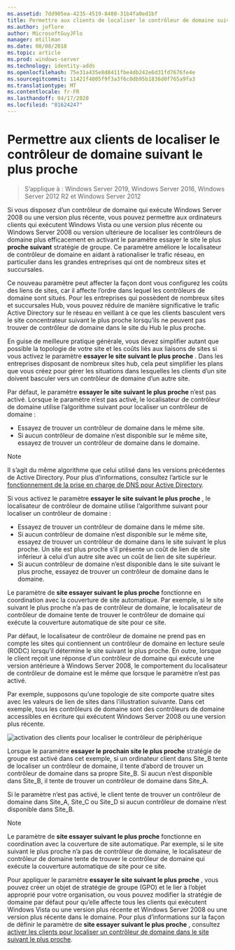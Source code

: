 ```yaml
---
ms.assetid: 7dd905ea-4235-4519-8400-31b4fa0ed1bf
title: Permettre aux clients de localiser le contrôleur de domaine suivant le plus proche
ms.author: joflore
author: MicrosoftGuyJFlo
manager: mtillman
ms.date: 08/08/2018
ms.topic: article
ms.prod: windows-server
ms.technology: identity-adds
ms.openlocfilehash: 75e31a435e8d8411fbe4db242e6d31fd7676fe4e
ms.sourcegitcommit: 11421f4005f9f3a3f6c0db95b1836d0f765a9fa3
ms.translationtype: MT
ms.contentlocale: fr-FR
ms.lasthandoff: 04/17/2020
ms.locfileid: "81624247"
---
```

# <a name="enabling-clients-to-locate-the-next-closest-domain-controller"></a>Permettre aux clients de localiser le contrôleur de domaine suivant le plus proche

> S’applique à : Windows Server 2019, Windows Server 2016, Windows Server 2012 R2 et Windows Server 2012

Si vous disposez d’un contrôleur de domaine qui exécute Windows Server 2008 ou une version plus récente, vous pouvez permettre aux ordinateurs clients qui exécutent Windows Vista ou une version plus récente ou Windows Server 2008 ou version ultérieure de localiser les contrôleurs de domaine plus efficacement en activant le paramètre essayer le site le plus **proche suivant** stratégie de groupe. Ce paramètre améliore le localisateur de contrôleur de domaine en aidant à rationaliser le trafic réseau, en particulier dans les grandes entreprises qui ont de nombreux sites et succursales.

Ce nouveau paramètre peut affecter la façon dont vous configurez les coûts des liens de sites, car il affecte l’ordre dans lequel les contrôleurs de domaine sont situés. Pour les entreprises qui possèdent de nombreux sites et succursales Hub, vous pouvez réduire de manière significative le trafic Active Directory sur le réseau en veillant à ce que les clients basculent vers le site concentrateur suivant le plus proche lorsqu’ils ne peuvent pas trouver de contrôleur de domaine dans le site du Hub le plus proche.

En guise de meilleure pratique générale, vous devez simplifier autant que possible la topologie de votre site et les coûts liés aux liaisons de sites si vous activez le paramètre **essayer le site suivant le plus proche** . Dans les entreprises disposant de nombreux sites hub, cela peut simplifier les plans que vous créez pour gérer les situations dans lesquelles les clients d’un site doivent basculer vers un contrôleur de domaine d’un autre site.

Par défaut, le paramètre **essayer le site suivant le plus proche** n’est pas activé. Lorsque le paramètre n’est pas activé, le localisateur de contrôleur de domaine utilise l’algorithme suivant pour localiser un contrôleur de domaine :

- Essayez de trouver un contrôleur de domaine dans le même site.
- Si aucun contrôleur de domaine n’est disponible sur le même site, essayez de trouver un contrôleur de domaine dans le domaine.

> [!NOTE]
> Il s’agit du même algorithme que celui utilisé dans les versions précédentes de Active Directory. Pour plus d’informations, consultez l’article sur le [fonctionnement de la prise en charge de DNS pour Active Directory](https://docs.microsoft.com/previous-versions/windows/it-pro/windows-server-2003/cc759550(v=ws.10)).

Si vous activez le paramètre **essayer le site suivant le plus proche** , le localisateur de contrôleur de domaine utilise l’algorithme suivant pour localiser un contrôleur de domaine :

- Essayez de trouver un contrôleur de domaine dans le même site.
- Si aucun contrôleur de domaine n’est disponible sur le même site, essayez de trouver un contrôleur de domaine dans le site suivant le plus proche. Un site est plus proche s’il présente un coût de lien de site inférieur à celui d’un autre site avec un coût de lien de site supérieur.
- Si aucun contrôleur de domaine n’est disponible dans le site suivant le plus proche, essayez de trouver un contrôleur de domaine dans le domaine.

Le paramètre de **site essayer suivant le plus proche** fonctionne en coordination avec la couverture de site automatique. Par exemple, si le site suivant le plus proche n’a pas de contrôleur de domaine, le localisateur de contrôleur de domaine tente de trouver le contrôleur de domaine qui exécute la couverture automatique de site pour ce site.

Par défaut, le localisateur de contrôleur de domaine ne prend pas en compte les sites qui contiennent un contrôleur de domaine en lecture seule (RODC) lorsqu’il détermine le site suivant le plus proche. En outre, lorsque le client reçoit une réponse d’un contrôleur de domaine qui exécute une version antérieure à Windows Server 2008, le comportement du localisateur de contrôleur de domaine est le même que lorsque le paramètre n’est pas activé.

Par exemple, supposons qu’une topologie de site comporte quatre sites avec les valeurs de lien de sites dans l’illustration suivante. Dans cet exemple, tous les contrôleurs de domaine sont des contrôleurs de domaine accessibles en écriture qui exécutent Windows Server 2008 ou une version plus récente.

![activation des clients pour localiser le contrôleur de périphérique](media/Enabling-Clients-to-Locate-the-Next-Closest-Domain-Controller/beff4087-fb2a-463b-96ac-d440a9e29b75.gif)

Lorsque le paramètre **essayer le prochain site le plus proche** stratégie de groupe est activé dans cet exemple, si un ordinateur client dans Site_B tente de localiser un contrôleur de domaine, il tente d’abord de trouver un contrôleur de domaine dans sa propre Site_B. Si aucun n’est disponible dans Site_B, il tente de trouver un contrôleur de domaine dans Site_A.

Si le paramètre n’est pas activé, le client tente de trouver un contrôleur de domaine dans Site_A, Site_C ou Site_D si aucun contrôleur de domaine n’est disponible dans Site_B.

> [!NOTE]
> Le paramètre de **site essayer suivant le plus proche** fonctionne en coordination avec la couverture de site automatique. Par exemple, si le site suivant le plus proche n’a pas de contrôleur de domaine, le localisateur de contrôleur de domaine tente de trouver le contrôleur de domaine qui exécute la couverture automatique de site pour ce site.

Pour appliquer le paramètre **essayer le site suivant le plus proche** , vous pouvez créer un objet de stratégie de groupe (GPO) et le lier à l’objet approprié pour votre organisation, ou vous pouvez modifier la stratégie de domaine par défaut pour qu’elle affecte tous les clients qui exécutent Windows Vista ou une version plus récente et Windows Server 2008 ou une version plus récente dans le domaine. Pour plus d’informations sur la façon de définir le paramètre de **site essayer suivant le plus proche** , consultez [activer les clients pour localiser un contrôleur de domaine dans le site suivant le plus proche](https://docs.microsoft.com/previous-versions/windows/it-pro/windows-server-2008-R2-and-2008/cc772592(v=ws.10)).
